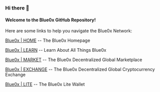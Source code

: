 ### Hi there 👋

#### Welcome to the Blue0x GitHub Repository!

Here are some links to help you navigate the Blue0x Network:

[Blue0x | HOME](https://blue0x.com) -- The Blue0x Homepage

[Blue0x | LEARN](https://learn.blue0x.com) -- Learn About All Things Blue0x 

[Blue0x | MARKET](https://market.blue0x.com) -- The Blue0x Decentralized Global Marketplace

[Blue0x | EXCHANGE](https://exchange.blue0x.com) -- The Blue0x Decentralized Global Cryptocurrency Exchange

[Blue0x | LITE](https://lite.blue0x.com) -- The Blue0x Lite Wallet


